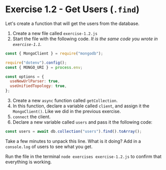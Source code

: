 # Exercise 1.2 - Get Users (`.find`)

Let's create a function that will get the users from the database.

1. Create a new file called `exercise-1.2.js`
2. Start the file with the following code. _It is the same code you wrote in `exercise-1.1`._

```js
const { MongoClient } = require("mongodb");

require("dotenv").config();
const { MONGO_URI } = process.env;

const options = {
  useNewUrlParser: true,
  useUnifiedTopology: true,
};
```

3. Create a new `async` function called `getCollection`.
4. In this function, declare a variable called `client`, and assign it the `MongoClient()`. Like we did in the previous exercise.
5. `connect` the client.
6. Declare a new variable called `users` and pass it the following code:

```js
const users = await db.collection("users").find().toArray();
```

Take a few minutes to unpack this line. What is it doing? Add in a `console.log` of users to see what you get.

Run the file in the terminal `node exercises exercise-1.2.js` to confirm that everything is working.
